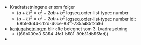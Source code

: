 - Kvadratsetningene er som følger
	- $(a+b)^2=a^2+2ab+b^2$
	  logseq.order-list-type:: number
	- $(a-b)^2=a^2-2ab+b^2$
	  logseq.order-list-type:: number
	  id:: 68b93644-512d-40ce-831f-735ad85f2a96
- [konjugatsetningen]([[Konjugatsetningen]]) blir ofte betegnet som 3. kvadratsetning
	- ((68b939c3-5354-4fa1-b581-89b51db55fad))
-